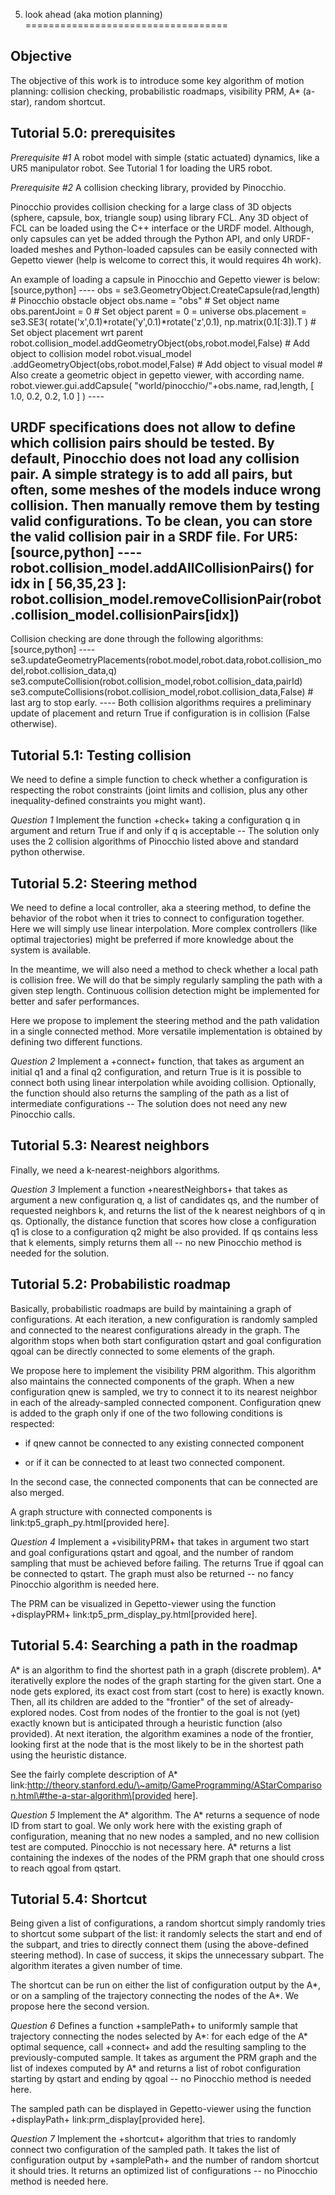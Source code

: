 5. look ahead (aka motion planning)
===================================

Objective
---------

The objective of this work is to introduce some key algorithm of motion
planning: collision checking, probabilistic roadmaps, visibility PRM,
A\* (a-star), random shortcut.

Tutorial 5.0: prerequisites
---------------------------

*Prerequisite \#1* A robot model with simple (static actuated) dynamics,
like a UR5 manipulator robot. See Tutorial 1 for loading the UR5 robot.

*Prerequisite \#2* A collision checking library, provided by Pinocchio.

Pinocchio provides collision checking for a large class of 3D objects
(sphere, capsule, box, triangle soup) using library FCL. Any 3D object
of FCL can be loaded using the C++ interface or the URDF model.
Although, only capsules can yet be added through the Python API, and
only URDF-loaded meshes and Python-loaded capsules can be easily
connected with Gepetto viewer (help is welcome to correct this, it would
requires 4h work).

An example of loading a capsule in Pinocchio and Gepetto viewer is
below: \[source,python\] ---- obs =
se3.GeometryObject.CreateCapsule(rad,length) \# Pinocchio obstacle
object obs.name = "obs" \# Set object name obs.parentJoint = 0 \# Set
object parent = 0 = universe obs.placement = se3.SE3(
rotate('x',0.1)*rotate('y',0.1)*rotate('z',0.1), np.matrix(0.1\[:3\]).T
) \# Set object placement wrt parent
robot.collision\_model.addGeometryObject(obs,robot.model,False) \# Add
object to collision model robot.visual\_model
.addGeometryObject(obs,robot.model,False) \# Add object to visual model
\# Also create a geometric object in gepetto viewer, with according
name. robot.viewer.gui.addCapsule( "world/pinocchio/"+obs.name,
rad,length, \[ 1.0, 0.2, 0.2, 1.0 \] ) ----

URDF specifications does not allow to define which collision pairs
should be tested. By default, Pinocchio does not load any collision
pair. A simple strategy is to add all pairs, but often, some meshes of
the models induce wrong collision. Then manually remove them by testing
valid configurations. To be clean, you can store the valid collision
pair in a SRDF file. For UR5: \[source,python\] ----
robot.collision\_model.addAllCollisionPairs() for idx in \[ 56,35,23 \]:
robot.collision\_model.removeCollisionPair(robot.collision\_model.collisionPairs\[idx\])
----

Collision checking are done through the following algorithms:
\[source,python\] ----
se3.updateGeometryPlacements(robot.model,robot.data,robot.collision\_model,robot.collision\_data,q)
se3.computeCollision(robot.collision\_model,robot.collision\_data,pairId)
se3.computeCollisions(robot.collision\_model,robot.collision\_data,False)
\# last arg to stop early. ---- Both collision algorithms requires a
preliminary update of placement and return True if configuration is in
collision (False otherwise).

Tutorial 5.1: Testing collision
-------------------------------

We need to define a simple function to check whether a configuration is
respecting the robot constraints (joint limits and collision, plus any
other inequality-defined constraints you might want).

*Question 1* Implement the function +check+ taking a configuration q in
argument and return True if and only if q is acceptable -- The solution
only uses the 2 collision algorithms of Pinocchio listed above and
standard python otherwise.

Tutorial 5.2: Steering method
-----------------------------

We need to define a local controller, aka a steering method, to define
the behavior of the robot when it tries to connect to configuration
together. Here we will simply use linear interpolation. More complex
controllers (like optimal trajectories) might be preferred if more
knowledge about the system is available.

In the meantime, we will also need a method to check whether a local
path is collision free. We will do that be simply regularly sampling the
path with a given step length. Continuous collision detection might be
implemented for better and safer performances.

Here we propose to implement the steering method and the path validation
in a single connected method. More versatile implementation is obtained
by defining two different functions.

*Question 2* Implement a +connect+ function, that takes as argument an
initial q1 and a final q2 configuration, and return True is it is
possible to connect both using linear interpolation while avoiding
collision. Optionally, the function should also returns the sampling of
the path as a list of intermediate configurations -- The solution does
not need any new Pinocchio calls.

Tutorial 5.3: Nearest neighbors
-------------------------------

Finally, we need a k-nearest-neighbors algorithms.

*Question 3* Implement a function +nearestNeighbors+ that takes as
argument a new configuration q, a list of candidates qs, and the number
of requested neighbors k, and returns the list of the k nearest
neighbors of q in qs. Optionally, the distance function that scores how
close a configuration q1 is close to a configuration q2 might be also
provided. If qs contains less that k elements, simply returns them all
-- no new Pinocchio method is needed for the solution.

Tutorial 5.2: Probabilistic roadmap
-----------------------------------

Basically, probabilistic roadmaps are build by maintaining a graph of
configurations. At each iteration, a new configuration is randomly
sampled and connected to the nearest configurations already in the
graph. The algorithm stops when both start configuration qstart and goal
configuration qgoal can be directly connected to some elements of the
graph.

We propose here to implement the visibility PRM algorithm. This
algorithm also maintains the connected components of the graph. When a
new configuration qnew is sampled, we try to connect it to its nearest
neighbor in each of the already-sampled connected component.
Configuration qnew is added to the graph only if one of the two
following conditions is respected:

-   if qnew cannot be connected to any existing connected component

-   or if it can be connected to at least two connected component.

In the second case, the connected components that can be connected are
also merged.

A graph structure with connected components is
link:tp5\_graph\_py.html\[provided here\].

*Question 4* Implement a +visibilityPRM+ that takes in argument two
start and goal configurations qstart and qgoal, and the number of random
sampling that must be achieved before failing. The returns True if qgoal
can be connected to qstart. The graph must also be returned -- no fancy
Pinocchio algorithm is needed here.

The PRM can be visualized in Gepetto-viewer using the function
+displayPRM+ link:tp5\_prm\_display\_py.html\[provided here\].

Tutorial 5.4: Searching a path in the roadmap
---------------------------------------------

A\* is an algorithm to find the shortest path in a graph (discrete
problem). A\* iterativelly explore the nodes of the graph starting for
the given start. One a node gets explored, its exact cost from start
(cost to here) is exactly known. Then, all its children are added to the
"frontier" of the set of already-explored nodes. Cost from nodes of the
frontier to the goal is not (yet) exactly known but is anticipated
through a heuristic function (also provided). At next iteration, the
algorithm examines a node of the frontier, looking first at the node
that is the most likely to be in the shortest path using the heuristic
distance.

See the fairly complete description of A\*
link:http://theory.stanford.edu/\~amitp/GameProgramming/AStarComparison.html\#the-a-star-algorithm\[provided
here\].

*Question 5* Implement the A\* algorithm. The A\* returns a sequence of
node ID from start to goal. We only work here with the existing graph of
configuration, meaning that no new nodes a sampled, and no new collision
test are computed. Pinocchio is not necessary here. A\* returns a list
containing the indexes of the nodes of the PRM graph that one should
cross to reach qgoal from qstart.

Tutorial 5.4: Shortcut
----------------------

Being given a list of configurations, a random shortcut simply randomly
tries to shortcut some subpart of the list: it randomly selects the
start and end of the subpart, and tries to directly connect them (using
the above-defined steering method). In case of success, it skips the
unnecessary subpart. The algorithm iterates a given number of time.

The shortcut can be run on either the list of configuration output by
the A*, or on a sampling of the trajectory connecting the nodes of the
A*. We propose here the second version.

*Question 6* Defines a function +samplePath+ to uniformly sample that
trajectory connecting the nodes selected by A*: for each edge of the A*
optimal sequence, call +connect+ and add the resulting sampling to the
previously-computed sample. It takes as argument the PRM graph and the
list of indexes computed by A\* and returns a list of robot
configuration starting by qstart and ending by qgoal -- no Pinocchio
method is needed here.

The sampled path can be displayed in Gepetto-viewer using the function
+displayPath+ link:prm\_display\[provided here\].

*Question 7* Implement the +shortcut+ algorithm that tries to randomly
connect two configuration of the sampled path. It takes the list of
configuration output by +samplePath+ and the number of random shortcut
it should tries. It returns an optimized list of configurations -- no
Pinocchio method is needed here.
